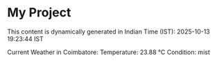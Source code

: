 # My Project

This content is dynamically generated in Indian Time (IST): 2025-10-13 19:23:44 IST


Current Weather in Coimbatore:
Temperature: 23.88 °C
Condition: mist
